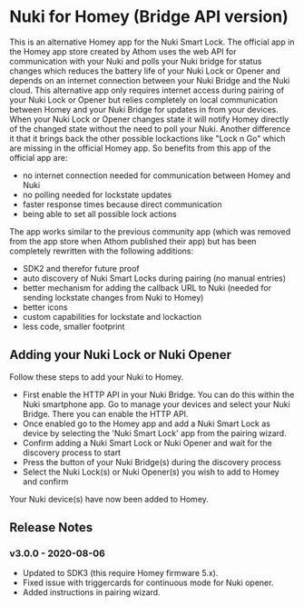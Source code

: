 # Nuki for Homey (Bridge API version)
This is an alternative Homey app for the Nuki Smart Lock. The official app in the Homey app store created by Athom uses the web API for communication with your Nuki and polls your Nuki bridge for status changes which reduces the battery life of your Nuki Lock or Opener and depends on an internet connection between your Nuki Bridge and the Nuki cloud. This alternative app only requires internet access during pairing of your Nuki Lock or Opener but relies completely on local communication between Homey and your Nuki Bridge for updates in from your devices. When your Nuki Lock or Opener changes state it will notify Homey directly of the changed state without the need to poll your Nuki. Another difference it that it brings back the other possible lockactions like "Lock n Go" which are missing in the official Homey app. So benefits from this app of the official app are:
* no internet connection needed for communication between Homey and Nuki
* no polling needed for lockstate updates
* faster response times because direct communication
* being able to set all possible lock actions

The app works similar to the previous community app (which was removed from the app store when Athom published their app) but has been completely rewritten with the following additions:
- SDK2 and therefor future proof
- auto discovery of Nuki Smart Locks during pairing (no manual entries)
- better mechanism for adding the callback URL to Nuki (needed for sending lockstate changes from Nuki to Homey)
- better icons
- custom capabilities for lockstate and lockaction
- less code, smaller footprint

## Adding your Nuki Lock or Nuki Opener
Follow these steps to add your Nuki to Homey.
* First enable the HTTP API in your Nuki Bridge. You can do this within the Nuki smartphone app. Go to manage your devices and select your Nuki Bridge. There you can enable the HTTP API.
* Once enabled go to the Homey app and add a Nuki Smart Lock as device by selecting the 'Nuki Smart Lock' app from the pairing wizard.
* Confirm adding a Nuki Smart Lock or Nuki Opener and wait for the discovery process to start
* Press the button of your Nuki Bridge(s) during the discovery process
* Select the Nuki Lock(s) or Nuki Opener(s) you wish to add to Homey and confirm

Your Nuki device(s) have now been added to Homey.

## Release Notes
### v3.0.0 - 2020-08-06
* Updated to SDK3 (this require Homey firmware 5.x).
* Fixed issue with triggercards for continuous mode for Nuki opener.
* Added instructions in pairing wizard.
